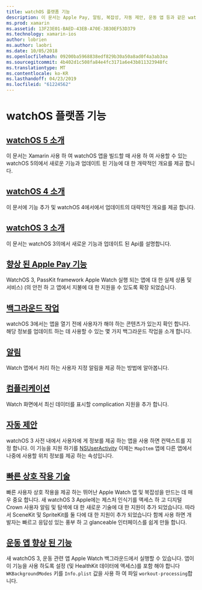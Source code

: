 ```yaml
---
title: watchOS 플랫폼 기능
description: 이 문서는 Apple Pay, 알림, 복잡성, 자동 제안, 운동 앱 등과 같은 watchOS 플랫폼 기능을 설명 하는 다양 한 가이드에 연결 합니다.
ms.prod: xamarin
ms.assetid: 13F23E01-BAED-43EB-A70E-3B30EF53D379
ms.technology: xamarin-ios
author: lobrien
ms.author: laobri
ms.date: 10/05/2018
ms.openlocfilehash: 09200ba5968838edf829b30a50a8ad0f4a3ab3aa
ms.sourcegitcommit: 4b402d1c508fa84e4fc3171a6e43b811323948fc
ms.translationtype: MT
ms.contentlocale: ko-KR
ms.lasthandoff: 04/23/2019
ms.locfileid: "61224562"
---
```

# <a name="watchos-platform-features"></a>watchOS 플랫폼 기능

## <a name="introduction-to-watchos-5introduction-to-watchos5indexmd"></a>[watchOS 5 소개](introduction-to-watchos5/index.md)

이 문서는 Xamarin 사용 하 여 watchOS 앱을 빌드할 때 사용 하 여 사용할 수 있는 watchOS 5의에서 새로운 기능과 업데이트 된 기능에 대 한 개략적인 개요를 제공 합니다.

## <a name="introduction-to-watchos-4introduction-to-watchos4md"></a>[watchOS 4 소개](introduction-to-watchos4.md)

이 문서에 기능 추가 및 watchOS 4에서에서 업데이트의 대략적인 개요를 제공 합니다.

## <a name="introduction-to-watchos-3introduction-to-watchos3indexmd"></a>[watchOS 3 소개](introduction-to-watchos3/index.md)

이 문서는 watchOS 3의에서 새로운 기능과 업데이트 된 Api를 설명합니다.

## <a name="apple-pay-enhancementsioswatchosplatformapple-paymd"></a>[향상 된 Apple Pay 기능](~/ios/watchos/platform/apple-pay.md)

WatchOS 3, PassKit framework Apple Watch 실행 되는 앱에 대 한 실제 상품 및 서비스) (의 안전 하 고 앱에서 지불에 대 한 지원을 수 있도록 확장 되었습니다.

## <a name="background-tasksioswatchosplatformbackground-tasksmd"></a>[백그라운드 작업](~/ios/watchos/platform/background-tasks.md)

watchOS 3에서는 앱을 열기 전에 사용자가 해야 하는 콘텐츠가 있는지 확인 합니다. 해당 정보를 업데이트 하는 데 사용할 수 있는 몇 가지 백그라운드 작업을 소개 합니다.

## <a name="notificationsnotificationsmd"></a>[알림](notifications.md)

Watch 앱에서 처리 하는 사용자 지정 알림을 제공 하는 방법에 알아봅니다.

## <a name="complicationscomplicationsmd"></a>[컴플리케이션](complications.md)

Watch 화면에서 최신 데이터를 표시할 complication 지원을 추가 합니다.

## <a name="proactive-suggestionsioswatchosplatformproactive-suggestionsmd"></a>[자동 제안](~/ios/watchos/platform/proactive-suggestions.md)

watchOS 3 사전 내에서 사용자에 게 정보를 제공 하는 앱을 사용 하면 컨텍스트를 지정 합니다. 이 기능을 지원 하기를 [NSUserActivity](https://developer.apple.com/reference/foundation/nsuseractivity) 이제는 `MapItem` 앱에 다른 앱에서 나중에 사용할 위치 정보를 제공 하는 속성입니다.

## <a name="quick-interaction-techniquesioswatchosplatformquick-interaction-techniquesmd"></a>[빠른 상호 작용 기술](~/ios/watchos/platform/quick-interaction-techniques.md)

빠른 사용자 상호 작용을 제공 하는 뛰어난 Apple Watch 앱 및 복잡성을 만드는 데 매우 중요 합니다. 새 watchOS 3 Apple에는 제스처 인식기를 액세스 하 고 디지털 Crown 사용자 알림 및 탐색에 대 한 새로운 기술에 대 한 지원이 추가 되었습니다. 따라서 SceneKit 및 SpriteKit를 둘 다에 대 한 지원이 추가 되었습니다 함께 사용 하면 개발자는 빠르고 응답성 있는 풍부 하 고 glanceable 인터페이스를 쉽게 만들 합니다.

## <a name="workout-app-enhancementsioswatchosplatformworkout-appsmd"></a>[운동 앱 향상 된 기능](~/ios/watchos/platform/workout-apps.md)

새 watchOS 3, 운동 관련 앱 Apple Watch 백그라운드에서 실행할 수 있습니다. 앱이이 기능을 사용 하도록 설정 (및 HealthKit 데이터에 액세스)를 포함 해야 합니다 `WKBackgroundModes` 키를 `Info.plist` 값을 사용 하 여 파일 `workout-processing`합니다.
